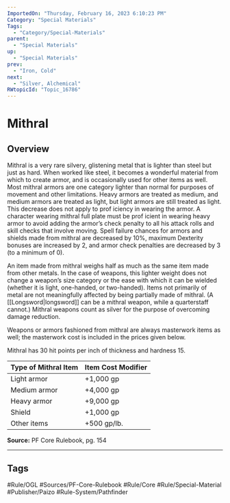 ```yaml
---
ImportedOn: "Thursday, February 16, 2023 6:10:23 PM"
Category: "Special Materials"
Tags:
  - "Category/Special-Materials"
parent:
  - "Special Materials"
up:
  - "Special Materials"
prev:
  - "Iron, Cold"
next:
  - "Silver, Alchemical"
RWtopicId: "Topic_16786"
---
```

# Mithral
## Overview
Mithral is a very rare silvery, glistening metal that is lighter than steel but just as hard. When worked like steel, it becomes a wonderful material from which to create armor, and is occasionally used for other items as well. Most mithral armors are one category lighter than normal for purposes of movement and other limitations. Heavy armors are treated as medium, and medium armors are treated as light, but light armors are still treated as light. This decrease does not apply to prof iciency in wearing the armor. A character wearing mithral full plate must be prof icient in wearing heavy armor to avoid adding the armor’s check penalty to all his attack rolls and skill checks that involve moving. Spell failure chances for armors and shields made from mithral are decreased by 10%, maximum Dexterity bonuses are increased by 2, and armor check penalties are decreased by 3 (to a minimum of 0).

An item made from mithral weighs half as much as the same item made from other metals. In the case of weapons, this lighter weight does not change a weapon’s size category or the ease with which it can be wielded (whether it is light, one-handed, or two-handed). Items not primarily of metal are not meaningfully affected by being partially made of mithral. (A [[Longsword|longsword]] can be a mithral weapon, while a quarterstaff cannot.) Mithral weapons count as silver for the purpose of overcoming damage reduction.

Weapons or armors fashioned from mithral are always masterwork items as well; the masterwork cost is included in the prices given below.

Mithral has 30 hit points per inch of thickness and hardness 15.


| **Type of Mithral Item** | **Item Cost Modifier** |
|---|---|
| Light armor | +1,000 gp |
| Medium armor | +4,000 gp |
| Heavy armor | +9,000 gp |
| Shield | +1,000 gp |
| Other items | +500 gp/lb. |

**Source:** PF Core Rulebook, pg. 154


---
## Tags
#Rule/OGL #Sources/PF-Core-Rulebook #Rule/Core #Rule/Special-Material #Publisher/Paizo #Rule-System/Pathfinder


